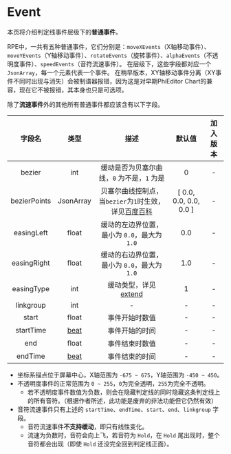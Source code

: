 # Event
本页将介绍判定线事件层级下的**普通事件**。

RPE中，一共有五种普通事件，它们分别是：`moveXEvents`（X轴移动事件）、`moveYEvents`（Y轴移动事件）、`rotateEvents`（旋转事件）、`alphaEvents`（不透明度事件）、`speedEvents`（音符流速事件）。
在层级下，这些字段都对应一个 `JsonArray`，每一个元素代表一个事件。
在稍早版本，XY轴移动事件分离（XY事件不同时出现与消失）会被制谱器报错，因为这是对早期PhiEditor Chart的兼容，现在它不被报错，其本身也只是可选项。

除了**流速事件**外的其他所有普通事件都应该含有以下字段。

|     字段名      |           类型            |                                                           描述                                                           |          默认值           | 加入版本 |
|:------------:|:-----------------------:|:----------------------------------------------------------------------------------------------------------------------:|:----------------------:|:----:|
|    bezier    |           int           |                                               缓动是否为贝塞尔曲线，`0` 为不是，`1` 为是                                                |           0            |  -   |
| bezierPoints |        JsonArray        | 贝塞尔曲线控制点，当`bezier`为`1`时生效，详见[百度百科](https://baike.baidu.com/item/%E8%B4%9D%E5%A1%9E%E5%B0%94%E6%9B%B2%E7%BA%BF/1091769) | [ 0.0, 0.0, 0.0, 0.0 ] |  -   |
|  easingLeft  |          float          |                                              缓动的左边界位置，最小为 `0.0`，最大为 `1.0`                                              |          0.0           |  -   |
| easingRight  |          float          |                                              缓动的右边界位置，最小为 `0.0`，最大为 `1.0`                                              |          1.0           |  -   |
|  easingType  |           int           |                                        缓动类型，详见[extend](./extend.md#easingtype)                                         |           1            |  -   |
|  linkgroup   |           int           |                                                           -                                                            |           -            |  -   |
|    start     |          float          |                                                        事件开始时数值                                                         |           -            |  -   |
|  startTime   |    [beat](./beat.md)    |                                                        事件开始的时间                                                         |           -            |  -   |
|     end      |          float          |                                                        事件结束时数值                                                         |           -            |  -   |
|   endTime    |    [beat](./beat.md)    |                                                        事件结束的时间                                                         |           -            |  -   |

- 坐标系锚点位于屏幕中心，X轴范围为 `-675 ~ 675`，Y轴范围为 `-450 ~ 450`。
- 不透明度事件的正常范围为 `0 ~ 255`，`0`为完全透明，`255`为完全不透明。
    - 若不透明度事件数值为负数，则会在隐藏判定线的同时隐藏这条判定线上的所有音符。（根据作者所述，此功能是废弃的非法功能但它仍然有效）
- 音符流速事件只有上述的 `startTime`、`endTime`、`start`、`end`、`linkgroup` 字段。
  - 音符流速事件**不支持缓动**，即只有线性变化。
  - 流速为负数时，音符会向上飞，若音符为 `Hold`，在 `Hold` 尾出现时，整个音符都会出现（即使 `Hold` 还没完全回到判定线正面）。